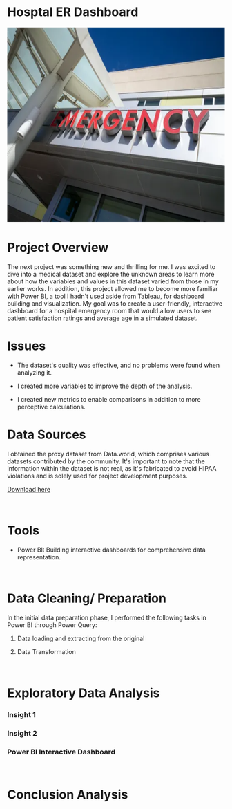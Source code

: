 # Hosptal ER Dashboard

<img src="https://github.com/EddyBoror/Hospital-Emergency-Room/blob/Analysis-Projects/Hospital_ER.webp" width="1700" height="450" />


# Project Overview

The next project was something new and thrilling for me. I was excited to dive into a medical dataset and explore the unknown areas to learn more about how the variables and values in this dataset varied from those in my earlier works. In addition, this project allowed me to become more familiar with Power BI, a tool I hadn't used aside from Tableau, for dashboard building and visualization. My goal was to create a user-friendly, interactive dashboard for a hospital emergency room that would allow users to see patient satisfaction ratings and average age in a simulated dataset.

<be>

# Issues

- The dataset's quality was effective, and no problems were found when analyzing it.

- I created more variables to improve the depth of the analysis.

- I created new metrics to enable comparisons in addition to more perceptive calculations.


# Data Sources
I obtained the proxy dataset from Data.world, which comprises various datasets contributed by the community. It's important to note that the information within the dataset is not real, as it's fabricated to avoid HIPAA violations and is solely used for project development purposes.

[Download here](https://data.world/markbradbourne/rwfd-real-world-fake-data/workspace/file?filename=Hospital+ER.csv)

<br>

# Tools

- Power BI: Building interactive dashboards for comprehensive data representation.

<br>

# Data Cleaning/ Preparation

In the initial data preparation phase, I performed the following tasks in Power BI through Power Query:

1. Data loading and extracting from the original


3. Data Transformation


<br>

# Exploratory Data Analysis

### Insight 1



### Insight 2



### Power BI Interactive Dashboard


<br>


# Conclusion Analysis

